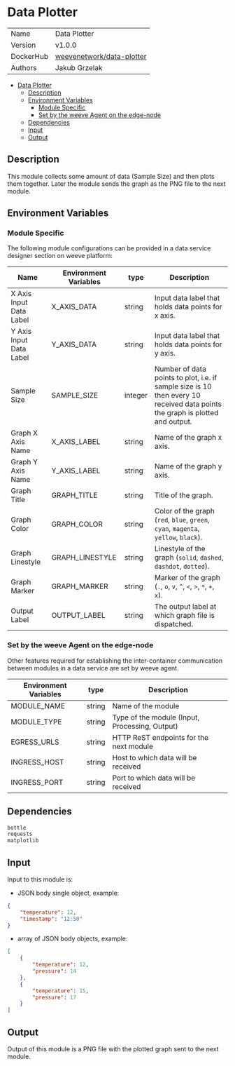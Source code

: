 # Data Plotter

|           |                                                                                 |
| --------- | ------------------------------------------------------------------------------- |
| Name      | Data Plotter                                                                    |
| Version   | v1.0.0                                                                          |
| DockerHub | [weevenetwork/data-plotter](https://hub.docker.com/r/weevenetwork/data-plotter) |
| Authors   | Jakub Grzelak                                                                   |

- [Data Plotter](#data-plotter)
  - [Description](#description)
  - [Environment Variables](#environment-variables)
    - [Module Specific](#module-specific)
    - [Set by the weeve Agent on the edge-node](#set-by-the-weeve-agent-on-the-edge-node)
  - [Dependencies](#dependencies)
  - [Input](#input)
  - [Output](#output)

## Description

This module collects some amount of data (Sample Size) and then plots them together. Later the module sends the graph as the PNG file to the next module.

## Environment Variables

### Module Specific

The following module configurations can be provided in a data service designer section on weeve platform:

| Name                    | Environment Variables | type    | Description                                                                                                                  |
| ----------------------- | --------------------- | ------- | ---------------------------------------------------------------------------------------------------------------------------- |
| X Axis Input Data Label | X_AXIS_DATA           | string  | Input data label that holds data points for x axis.                                                                          |
| Y Axis Input Data Label | Y_AXIS_DATA           | string  | Input data label that holds data points for y axis.                                                                          |
| Sample Size             | SAMPLE_SIZE           | integer | Number of data points to plot, i.e. if sample size is 10 then every 10 received data points the graph is plotted and output. |
| Graph X Axis Name       | X_AXIS_LABEL          | string  | Name of the graph x axis.                                                                                                    |
| Graph Y Axis Name       | Y_AXIS_LABEL          | string  | Name of the graph y axis.                                                                                                    |
| Graph Title             | GRAPH_TITLE           | string  | Title of the graph.                                                                                                          |
| Graph Color             | GRAPH_COLOR           | string  | Color of the graph (`red`, `blue`, `green`, `cyan`, `magenta`, `yellow`, `black`).                                           |
| Graph Linestyle         | GRAPH_LINESTYLE       | string  | Linestyle of the graph (`solid`, `dashed`, `dashdot`, `dotted`).                                                             |
| Graph Marker            | GRAPH_MARKER          | string  | Marker of the graph (`.`, `o`, `v`, `^`, `<`, `>`, `*`, `+`, `x`).                                                           |
| Output Label            | OUTPUT_LABEL          | string  | The output label at which graph file is dispatched.                                                                          |

### Set by the weeve Agent on the edge-node

Other features required for establishing the inter-container communication between modules in a data service are set by weeve agent.

| Environment Variables | type   | Description                                    |
| --------------------- | ------ | ---------------------------------------------- |
| MODULE_NAME           | string | Name of the module                             |
| MODULE_TYPE           | string | Type of the module (Input, Processing, Output) |
| EGRESS_URLS           | string | HTTP ReST endpoints for the next module        |
| INGRESS_HOST          | string | Host to which data will be received            |
| INGRESS_PORT          | string | Port to which data will be received            |

## Dependencies

```txt
bottle
requests
matplotlib
```

## Input

Input to this module is:

* JSON body single object, example:

```json
{
    "temperature": 12,
    "timestamp": "12:50"
}
```

* array of JSON body objects, example:

```json
[
    {
        "temperature": 12,
        "pressure": 14
    },
    {
        "temperature": 15,
        "pressure": 17
    }
]
```

## Output

Output of this module is a PNG file with the plotted graph sent to the next module.
